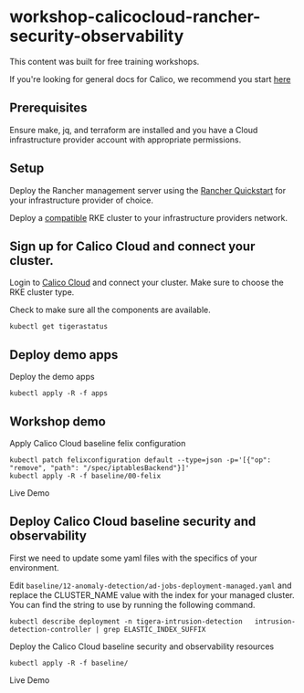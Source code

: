 # workshop-calicocloud-rancher-security-observability

This content was built for free training workshops. 

If you're looking for general docs for Calico, we recommend you start [here](https://docs.tigera.io/)

## Prerequisites

Ensure make, jq, and terraform are installed and you have a Cloud infrastructure provider account with appropriate permissions.

## Setup

Deploy the Rancher management server using the [Rancher Quickstart](https://github.com/rancher/quickstart) for your infrastructure provider of choice.

Deploy a [compatible](https://docs.calicocloud.io/operations/connect/rke) RKE cluster to your infrastructure providers network.

## Sign up for Calico Cloud and connect your cluster.

Login to [Calico Cloud](https://www.calicocloud.io/home) and connect your cluster.  Make sure to choose the RKE cluster type.

Check to make sure all the components are available.

```
kubectl get tigerastatus
```

## Deploy demo apps

Deploy the demo apps

```
kubectl apply -R -f apps
```

## Workshop demo

Apply Calico Cloud baseline felix configuration

```
kubectl patch felixconfiguration default --type=json -p='[{"op": "remove", "path": "/spec/iptablesBackend"}]'
kubectl apply -R -f baseline/00-felix
```

Live Demo

## Deploy Calico Cloud baseline security and observability

First we need to update some yaml files with the specifics of your environment.

Edit `baseline/12-anomaly-detection/ad-jobs-deployment-managed.yaml` and replace the CLUSTER_NAME value with the index for your managed cluster.  You can find the string to use by running the following command.

```
kubectl describe deployment -n tigera-intrusion-detection   intrusion-detection-controller | grep ELASTIC_INDEX_SUFFIX
```

Deploy the Calico Cloud baseline security and observability resources

```
kubectl apply -R -f baseline/
```

Live Demo
